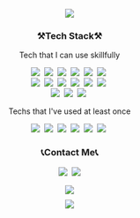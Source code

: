 <p align="center"><img src="https://capsule-render.vercel.app/api?type=wave&color=auto&height=250&section=header&text=KihyunLee&fontSize=90&animation=twinkling"/></p>

<h3 align="center">⚒Tech Stack⚒</h3>

<p align="center">Tech that I can use skillfully</p>

<p align="center">
  <img src="https://img.shields.io/badge/Python-3766AB?style=flat-square&logo=Python&logoColor=white"/></a>&nbsp 
  <img src="https://img.shields.io/badge/Javascript-ffb13b?style=flat-square&logo=javascript&logoColor=white"/></a>&nbsp 
  <img src="https://img.shields.io/badge/Typescript-3178c6?style=flat-square&logo=Typescript&logoColor=white"/></a>&nbsp 
  <img src="https://img.shields.io/badge/React-61dafb?style=flat-square&logo=React&logoColor=white"/></a>&nbsp 
  <img src="https://img.shields.io/badge/Firebase-FFCA28?style=flat-square&logo=Firebase&logoColor=white"/></a>&nbsp 
  <img src="https://img.shields.io/badge/Next.js-000000?style=flat-square&logo=Next.js&logoColor=white"/></a>&nbsp  
  <br>
  <img src="https://img.shields.io/badge/HTML-E34F26?style=flat-square&logo=HTML5&logoColor=white"/></a>&nbsp  
  <img src="https://img.shields.io/badge/CSS-1572B6?style=flat-square&logo=css3&logoColor=white"/></a>&nbsp  
  <img src="https://img.shields.io/badge/Node.js-339933?style=flat-square&logo=Node.js&logoColor=white"/></a>&nbsp  
  <img src="https://img.shields.io/badge/Tailwind%20CSS-38B2AC?style=flat-square&logo=Tailwind%20CSS&logoColor=white"/></a>&nbsp  
  <img src="https://img.shields.io/badge/Expo-000020?style=flat-square&logo=Expo&logoColor=white"/></a>&nbsp  
  <img src="https://img.shields.io/badge/GraphQL-E10098?style=flat-square&logo=GraphQL&logoColor=white"/></a>&nbsp  
  <br>
  <img src="https://img.shields.io/badge/Apollo-311C87?style=flat-square&logo=Apollo%20GraphQL&logoColor=white"/></a>&nbsp
  <img src="https://img.shields.io/badge/Prisma-2D3748?style=flat-square&logo=Prisma&logoColor=white"/></a>&nbsp
  <img src="https://img.shields.io/badge/Git-F05032?style=flat-square&logo=Git&logoColor=white"/></a>&nbsp
</p>

<p align="center">Techs that I've used at least once</p>

<p align="center">
  <img src="https://img.shields.io/badge/Django-092E20?style=flat-square&logo=Django&logoColor=white"/></a>&nbsp 
  <img src="https://img.shields.io/badge/Go-11B48A?style=flat-square&logo=Go&logoColor=white"/></a>&nbsp
  <img src="https://img.shields.io/badge/Java-007396?style=flat-square&logo=Java&logoColor=white"/></a>&nbsp 
  <img src="https://img.shields.io/badge/aws-333664?style=flat-square&logo=amazon-aws&logoColor=white"/></a>&nbsp 
  <img src="https://img.shields.io/badge/Selenium-43B02A?style=flat-square&logo=Selenium&logoColor=white"/></a>&nbsp
  <img src="https://img.shields.io/badge/Redux-764ABC?style=flat-square&logo=Redux&logoColor=white"/></a>&nbsp
</p>

<h3 align="center">📞Contact Me📞</h3>

<p align="center">
  <a href="https://velog.io/@kihyun"><img src="https://img.shields.io/badge/Tech%20Blog-11B48A?style=flat-square&logo=Vimeo&logoColor=white&link=https://velog.io/@woo0_hooo"/></a>&nbsp
  <a href="mailto:daveg7lee@gmail.com"><img src="https://img.shields.io/badge/Gmail-d14836?style=flat-square&logo=Gmail&logoColor=white&link=viliketh1s98@naver.com"/></a>
</p>

<div align="center" style="margin-bottom : 10px;">
  <img src="https://github-readme-stats.vercel.app/api?username=daveg7lee&theme=dark" />
</div>

<div align="center">
  <img src="https://github-readme-stats.vercel.app/api/top-langs/?username=daveg7lee&layout=compact"/>
</div>

